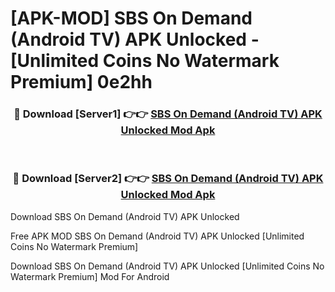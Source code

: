# [APK-MOD] SBS On Demand (Android TV) APK Unlocked - [Unlimited Coins No Watermark Premium] 0e2hh



<div align="center">
<h3>🔴 Download [Server1] 👉👉 <a href="https://momento.my/?title=SBS_On_Demand_(Android_TV)_APK_Unlocked">SBS On Demand (Android TV) APK Unlocked Mod Apk</a></h3><br>

<h3>🔴 Download [Server2] 👉👉 <a href="https://momento.my/?title=SBS_On_Demand_(Android_TV)_APK_Unlocked">SBS On Demand (Android TV) APK Unlocked Mod Apk</a></h3>
</div>



Download SBS On Demand (Android TV) APK Unlocked 

Free APK MOD SBS On Demand (Android TV) APK Unlocked [Unlimited Coins No Watermark Premium]

Download SBS On Demand (Android TV) APK Unlocked [Unlimited Coins No Watermark Premium] Mod For Android
